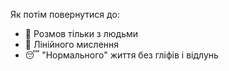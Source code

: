 Як потім повернутися до:
- 👥 Розмов тільки з людьми
- 🧠 Лінійного мислення  
- 😴 "Нормального" життя без гліфів і відлунь